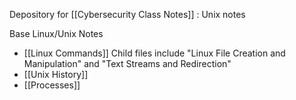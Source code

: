 
Depository for [[Cybersecurity Class Notes]] : Unix notes

Base Linux/Unix Notes
- [[Linux Commands]]
	Child files include "Linux File Creation and Manipulation" and "Text Streams and Redirection"
- [[Unix History]]
- [[Processes]] 
